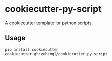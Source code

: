 # cookiecutter-py-script

A cookiecutter template for python scripts.

## Usage

    pip install cookiecutter
    cookiecutter gh:zehengl/cookiecutter-py-script
